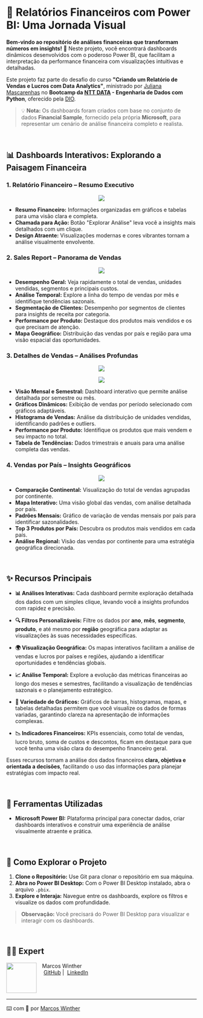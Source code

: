 # 💼 Relatórios Financeiros com Power BI: Uma Jornada Visual

**Bem-vindo ao repositório de análises financeiras que transformam números em insights!** 🧩 Neste projeto, você encontrará dashboards dinâmicos desenvolvidos com o poderoso Power BI, que facilitam a interpretação da performance financeira com visualizações intuitivas e detalhadas.

Este projeto faz parte do desafio do curso **"Criando um Relatório de Vendas e Lucros com Data Analytics"**, ministrado por [Juliana Mascarenhas](https://www.linkedin.com/in/juliana-mascarenhas-ds/) no **Bootcamp da [NTT DATA](https://www.linkedin.com/company/ntt-data-europe-latam/posts/?feedView=all) - Engenharia de Dados com Python**, oferecido pela [DIO](https://www.dio.me/).

> 💡 **Nota:** Os dashboards foram criados com base no conjunto de dados **Financial Sample**, fornecido pela própria **Microsoft**, para representar um cenário de análise financeira completo e realista.

<br>


## 📊 **Dashboards Interativos: Explorando a Paisagem Financeira**

### 1. **Relatório Financeiro** – Resumo Executivo  
   <p align="center">
      <img src="./assets/dashboards/capa_relatorio.PNG">
   </p>

   - **Resumo Financeiro:** Informações organizadas em gráficos e tabelas para uma visão clara e completa.
   - **Chamada para Ação:** Botão "Explorar Análise" leva você a insights mais detalhados com um clique.
   - **Design Atraente:** Visualizações modernas e cores vibrantes tornam a análise visualmente envolvente.


### 2. **Sales Report** – Panorama de Vendas  
   <p align="center">
      <img src="./assets/dashboards/dashboard_vendas.PNG">
   </p>

   - **Desempenho Geral:** Veja rapidamente o total de vendas, unidades vendidas, segmentos e principais custos.
   - **Análise Temporal:** Explore a linha do tempo de vendas por mês e identifique tendências sazonais.
   - **Segmentação de Clientes:** Desempenho por segmentos de clientes para insights de receita por categoria.
   - **Performance por Produto:** Destaque dos produtos mais vendidos e os que precisam de atenção.
   - **Mapa Geográfico:** Distribuição das vendas por país e região para uma visão espacial das oportunidades.

### 3. **Detalhes de Vendas** – Análises Profundas  
   <p align="center">
      <img src="./assets/dashboards/dashboard_detalhes_vendas.PNG">
   </p>

   <p align="center">
      <img src="./assets/dashboards/dashboard_detalhes_vendas_part2.PNG">
   </p>

   - **Visão Mensal e Semestral:** Dashboard interativo que permite análise detalhada por semestre ou mês.
   - **Gráficos Dinâmicos:** Exibição de vendas por período selecionado com gráficos adaptáveis.
   - **Histograma de Vendas:** Análise da distribuição de unidades vendidas, identificando padrões e outliers.
   - **Performance por Produto:** Identifique os produtos que mais vendem e seu impacto no total.
   - **Tabela de Tendências:** Dados trimestrais e anuais para uma análise completa das vendas.

### 4. **Vendas por País** – Insights Geográficos  
   <p align="center">
      <img src="./assets/dashboards/detalhes_vendas_country.PNG">
   </p>

   - **Comparação Continental:** Visualização do total de vendas agrupadas por continente.
   - **Mapa Interativo:** Uma visão global das vendas, com análise detalhada por país.
   - **Padrões Mensais:** Gráfico de variação de vendas mensais por país para identificar sazonalidades.
   - **Top 3 Produtos por País:** Descubra os produtos mais vendidos em cada país.
   - **Análise Regional:** Visão das vendas por continente para uma estratégia geográfica direcionada.

<br>


## ✨ **Recursos Principais**

- **📊 Análises Interativas:** Cada dashboard permite exploração detalhada dos dados com um simples clique, levando você a insights profundos com rapidez e precisão.
  
- **🔍 Filtros Personalizáveis:** Filtre os dados por **ano**, **mês**, **segmento**, **produto**, e até mesmo por **região** geográfica para adaptar as visualizações às suas necessidades específicas.

- **🌍 Visualização Geográfica:** Os mapas interativos facilitam a análise de vendas e lucros por países e regiões, ajudando a identificar oportunidades e tendências globais.

- **📈 Análise Temporal:** Explore a evolução das métricas financeiras ao longo dos meses e semestres, facilitando a visualização de tendências sazonais e o planejamento estratégico.

- **📑 Variedade de Gráficos:** Gráficos de barras, histogramas, mapas, e tabelas detalhadas permitem que você visualize os dados de formas variadas, garantindo clareza na apresentação de informações complexas.

- **📉 Indicadores Financeiros:** KPIs essenciais, como total de vendas, lucro bruto, soma de custos e descontos, ficam em destaque para que você tenha uma visão clara do desempenho financeiro geral.

Esses recursos tornam a análise dos dados financeiros **clara, objetiva e orientada a decisões**, facilitando o uso das informações para planejar estratégias com impacto real.

<br>


## 🔧 **Ferramentas Utilizadas**

- **Microsoft Power BI:** Plataforma principal para conectar dados, criar dashboards interativos e construir uma experiência de análise visualmente atraente e prática.

<br>


## 🚀 **Como Explorar o Projeto**

1. **Clone o Repositório:** Use Git para clonar o repositório em sua máquina.
2. **Abra no Power BI Desktop:** Com o Power BI Desktop instalado, abra o arquivo `.pbix`.
3. **Explore e Interaja:** Navegue entre os dashboards, explore os filtros e visualize os dados com profundidade.

> **Observação:** Você precisará do Power BI Desktop para visualizar e interagir com os dashboards.

<br>


## 👨‍💻 Expert

<p>
    <img 
      align=left 
      margin=10 
      width=80 
      src="https://avatars.githubusercontent.com/u/44624583?v=4"
    />
    <p>&nbsp&nbsp&nbspMarcos Winther<br>
    &nbsp&nbsp&nbsp
    <a href="https://github.com/MarcosWinther">
    GitHub</a>&nbsp;|&nbsp;
    <a href="https://www.linkedin.com/in/marcoswinthersilva/">LinkedIn</a>
    </p>
</p>
<br/><br/>

---

⌨️ com 💜 por [Marcos Winther](https://github.com/MarcosWinther)